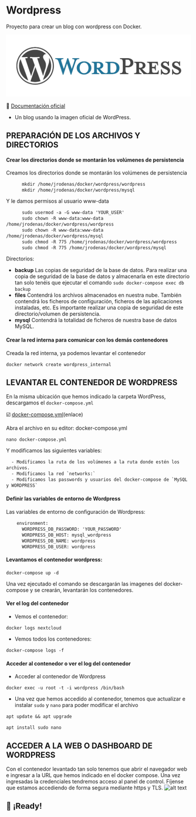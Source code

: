 # Wordpress
Proyecto para crear un blog con wordpress con Docker.

![alt text](https://github.com/JuanRodenas/Wordpress/blob/main/wordpress.jpeg)

📁 [Documentación oficial](https://codex.wordpress.org/es:)



* Un blog usando la imagen oficial de WordPress.

## PREPARACIÓN DE LOS ARCHIVOS Y DIRECTORIOS

#### Crear los directorios donde se montarán los volúmenes de persistencia
Creamos los directorios donde se montarán los volúmenes de persistencia
~~~
      mkdir /home/jrodenas/docker/wordpress/wordpress
      mkdir /home/jrodenas/docker/wordpress/mysql
~~~~
Y le damos permisos al usuario www-data
~~~~
      sudo usermod -a -G www-data 'YOUR_USER'
      sudo chown -R www-data:www-data /home/jrodenas/docker/wordpress/wordpress
      sudo chown -R www-data:www-data /home/jrodenas/docker/wordpress/mysql
      sudo chmod -R 775 /home/jrodenas/docker/wordpress/wordpress
      sudo chmod -R 775 /home/jrodenas/docker/wordpress/mysql
~~~~

Directorios:
* **backup** Las copias de seguridad de la base de datos. Para realizar una copia de seguridad de la base de datos y almacenarla en este directorio tan solo tenéis que ejecutar el comando `sudo docker-compose exec db backup`
* **files** Contendrá los archivos almacenados en nuestra nube. También contendrá los ficheros de configuración, ficheros de las aplicaciones instaladas, etc. Es importante realizar una copia de seguridad de este directorio/volumen de persistencia.
* **mysql** Contendrá la totalidad de ficheros de nuestra base de datos MySQL.

#### Crear la red interna para comunicar con los demás contenedores
Creada la red interna, ya podemos levantar el contenedor
~~~~
docker network create wordpress_internal
~~~~

## LEVANTAR EL CONTENEDOR DE WORDPRESS
En la misma ubicación que hemos indicado la carpeta WordPress, descargamos el `docker-compose.yml`

☑️ [docker-compose.yml](enlace)(enlace)

Abra el archivo en su editor: docker-compose.yml
~~~
nano docker-compose.yml
~~~

Y modificamos las siguientes variables:
~~~
  - Modificamos la ruta de los volúmenes a la ruta donde estén los archivos.
  - Modificamos la red `networks:`
  - Modificamos las passwords y usuarios del docker-compose de `MySQL y WORDPRESS`
~~~

#### Definir las variables de entorno de Wordpress
Las variables de entorno de configuración de Wordpress:
~~~
    environment:
      WORDPRESS_DB_PASSWORD: 'YOUR_PASSWORD'
      WORDPRESS_DB_HOST: mysql_wordpress
      WORDPRESS_DB_NAME: wordpress
      WORDPRESS_DB_USER: wordpress
~~~

#### Levantamos el contenedor wordpress:
~~~
docker-compose up -d
~~~

Una vez ejecutado el comando se descargarán las imagenes del docker-compose y se crearán, levantarán los contenedores.

#### Ver el log del contenedor
* Vemos el contenedor:
~~~
docker logs nextcloud
~~~
* Vemos todos los contenedores:
~~~
docker-compose logs -f
~~~

#### Acceder al contenedor o ver el log del contenedor
* Acceder al contenedor de Wordpress
~~~
docker exec -u root -t -i wordpress /bin/bash
~~~
* Una vez que hemos accedido al contenedor, tenemos que actualizar e instalar `sudo` y `nano` para poder modificar el archivo
~~~
apt update && apt upgrade
~~~
~~~
apt install sudo nano
~~~


## ACCEDER A LA WEB O DASHBOARD DE WORDPRESS
Con el contenedor levantado tan solo tenemos que abrir el navegador web e ingresar a la URL que hemos indicado en el docker compose.
Una vez ingresadas la credenciales tendremos acceso al panel de control. Fíjense que estamos accediendo de forma segura mediante https y TLS.
![alt text](https://github.com/JuanRodenas/Wordpress/blob/main/pagina_web.png)

## 🎉 ¡Ready!
